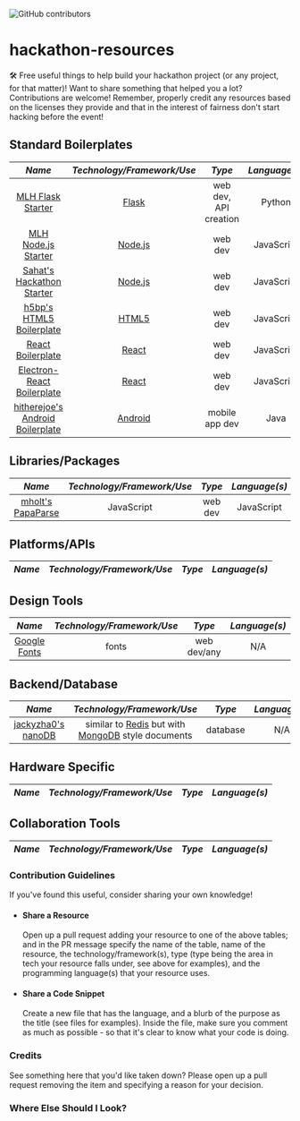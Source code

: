 ![GitHub contributors](https://img.shields.io/github/contributors/simcard0000/hackathon-resources)
# hackathon-resources
🛠 Free useful things to help build your hackathon project (or any project, for that matter)! Want to share something that helped you a lot? Contributions are welcome! Remember, properly credit any resources based on the licenses they provide and that in the interest of fairness don't start hacking before the event!

## Standard Boilerplates
|_Name_|_Technology/Framework/Use_|_Type_|_Language(s)_|
|:----:|:--------------------:|:----:|:-----------:|
|[MLH Flask Starter](https://github.com/MLH/mlh-hackathon-flask-starter)|[Flask](https://flask.palletsprojects.com/en/1.1.x/)|web dev, API creation|Python
|[MLH Node.js Starter](https://github.com/MLH/mlh-hackathon-nodejs-starter)|[Node.js](https://nodejs.org/en/docs/)|web dev|JavaScript|
|[Sahat's Hackathon Starter](https://github.com/sahat/hackathon-starter#how-it-works-mini-guides)|[Node.js](https://nodejs.org/en/docs/)|web dev|JavaScript
|[h5bp's HTML5 Boilerplate](https://github.com/h5bp/html5-boilerplate)|[HTML5](https://developer.mozilla.org/en-US/docs/Web/Guide/HTML/HTML5)|web dev|JavaScript
|[React Boilerplate](https://github.com/react-boilerplate/react-boilerplate)|[React](https://reactjs.org/)|web dev|JavaScript
|[Electron-React Boilerplate](https://github.com/electron-react-boilerplate/electron-react-boilerplate)|[React](https://reactjs.org/)|web dev|JavaScript
|[hitherejoe's Android Boilerplate](https://github.com/hitherejoe/Android-Boilerplate)|[Android](https://developer.android.com/)|mobile app dev|Java
## Libraries/Packages
|_Name_|_Technology/Framework/Use_|_Type_|_Language(s)_|
|:----:|:--------------------:|:----:|:-----------:|
|[mholt's PapaParse](https://github.com/mholt/PapaParse)|JavaScript|web dev|JavaScript

## Platforms/APIs
|_Name_|_Technology/Framework/Use_|_Type_|_Language(s)_|
|:----:|:--------------------:|:----:|:-----------:|

## Design Tools
|_Name_|_Technology/Framework/Use_|_Type_|_Language(s)_|
|:----:|:--------------------:|:----:|:-----------:|
|[Google Fonts](fonts.google.com)|fonts|web dev/any|N/A

## Backend/Database
|_Name_|_Technology/Framework/Use_|_Type_|_Language(s)_|
|:----:|:--------------------:|:----:|:-----------:|
|[jackyzha0's nanoDB](https://github.com/jackyzha0/nanoDB)|similar to [Redis](https://redis.io/) but with [MongoDB](https://www.mongodb.com/) style documents|database|N/A

## Hardware Specific
|_Name_|_Technology/Framework/Use_|_Type_|_Language(s)_|
|:----:|:--------------------:|:----:|:-----------:

## Collaboration Tools
|_Name_|_Technology/Framework/Use_|_Type_|_Language(s)_|
|:----:|:--------------------:|:----:|:-----------:|

### Contribution Guidelines
If you've found this useful, consider sharing your own knowledge! 
* #### Share a Resource
  Open up a pull request adding your resource to one of the above tables; and in the PR message specify the name of the table, name of the resource, the technology/framework(s), type (type being the area in tech your resource falls under, see above for examples), and the programming language(s) that your resource uses.
* #### Share a Code Snippet
  Create a new file that has the language, and a blurb of the purpose as the title (see files for examples). Inside the file, make sure you comment as much as possible - so that it's clear to know what your code is doing.

### Credits
See something here that you'd like taken down? Please open up a pull request removing the item and specifying a reason for your decision.

### Where Else Should I Look?
